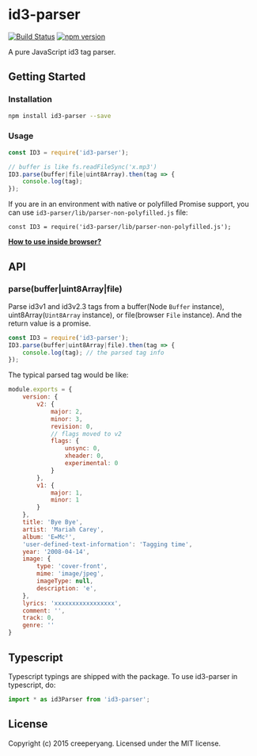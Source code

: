 ﻿# id3-parser

[![Build Status](https://travis-ci.org/creeperyang/id3-parser.svg?branch=master)](https://travis-ci.org/creeperyang/id3-parser)
[![npm version](https://badge.fury.io/js/id3-parser.svg)](https://badge.fury.io/js/id3-parser)

A pure JavaScript id3 tag parser.

## Getting Started

### Installation

```bash
npm install id3-parser --save
```

### Usage

```js
const ID3 = require('id3-parser');

// buffer is like fs.readFileSync('x.mp3')
ID3.parse(buffer|file|uint8Array).then(tag => {
    console.log(tag);
});
```

If you are in an environment with native or polyfilled Promise support, you can use `id3-parser/lib/parser-non-polyfilled.js` file:
```
const ID3 = require('id3-parser/lib/parser-non-polyfilled.js');
```

**[How to use inside browser?](https://github.com/creeperyang/id3-parser/wiki)**

## API

### parse(buffer|uint8Array|file)

Parse id3v1 and id3v2.3 tags from a buffer(Node `Buffer` instance), uint8Array(`Uint8Array` instance), or file(browser `File` instance).
And the return value is a promise.

```js
const ID3 = require('id3-parser');
ID3.parse(buffer|uint8Array|file).then(tag => {
    console.log(tag); // the parsed tag info
});
```

The typical parsed tag would be like:

```js
module.exports = {
    version: {
        v2: {
            major: 2,
            minor: 3,
            revision: 0,
            // flags moved to v2
            flags: {
                unsync: 0,
                xheader: 0,
                experimental: 0
            }
        },
        v1: {
            major: 1,
            minor: 1
        }
    },
    title: 'Bye Bye',
    artist: 'Mariah Carey',
    album: 'E=Mc²',
    'user-defined-text-information': 'Tagging time',
    year: '2008-04-14',
    image: {
        type: 'cover-front',
        mime: 'image/jpeg',
        imageType: null,
        description: 'e',
    },
    lyrics: 'xxxxxxxxxxxxxxxxx',
    comment: '',
    track: 0,
    genre: ''
}
```

## Typescript
Typescript typings are shipped with the package. To use id3-parser in typescript, do:
```typescript
import * as id3Parser from 'id3-parser';
```

## License
Copyright (c) 2015 creeperyang. Licensed under the MIT license.